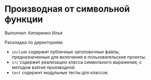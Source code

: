 # Производная от символьной функции

Выполнил: Кипаренко Илья

Раскладка по директориям:

  - `include` содержит публичные заголовочные файлы, предназначенные для
    включения в пользовательские проекты.
  - `src` содержит реализацию класса символьного выражения, с методом взятия производной.
  - `test` содержит модульные тесты для классов.

